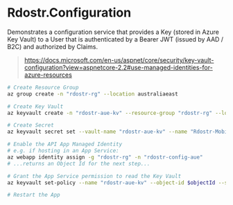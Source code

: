 # Rdostr.Configuration

Demonstrates a configuration service that provides a Key (stored in Azure Key Vault) to
a User that is authenticated by a Bearer JWT (issued by AAD / B2C) and authorized by Claims.

> <https://docs.microsoft.com/en-us/aspnet/core/security/key-vault-configuration?view=aspnetcore-2.2#use-managed-identities-for-azure-resources>

```bash
# Create Resource Group
az group create -n "rdostr-rg" --location australiaeast

# Create Key Vault
az keyvault create -n "rdostr-aue-kv" --resource-group "rdostr-rg" --location australiaeast

# Create Secret
az keyvault secret set --vault-name "rdostr-aue-kv" --name "Rdostr-Mobile--DataKey1" --value "(secret key value)"

# Enable the API App Managed Identity
# e.g. if hosting in an App Service:
az webapp identity assign -g "rdostr-rg" -n "rdostr-config-aue"
# ...returns an Object Id for the next step...

# Grant the App Service permission to read the Key Vault
az keyvault set-policy --name "rdostr-aue-kv" --object-id $objectId --secret-permissions get list

# Restart the App
```
